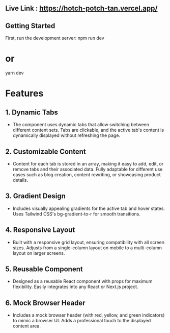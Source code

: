   ## Live Link : https://hotch-potch-tan.vercel.app/

## Getting Started

First, run the development server:
npm run dev
# or
yarn dev

# Features
## 1. Dynamic Tabs
- The component uses dynamic tabs that allow switching between different content sets.
Tabs are clickable, and the active tab's content is dynamically displayed without refreshing the page.

## 2. Customizable Content
- Content for each tab is stored in an array, making it easy to add, edit, or remove tabs and their associated data.
Fully adaptable for different use cases such as blog creation, content rewriting, or showcasing product details.

## 3. Gradient Design
- Includes visually appealing gradients for the active tab and hover states.
Uses Tailwind CSS's bg-gradient-to-r for smooth transitions.

## 4. Responsive Layout
- Built with a responsive grid layout, ensuring compatibility with all screen sizes.
Adjusts from a single-column layout on mobile to a multi-column layout on larger screens.

## 5. Reusable Component
- Designed as a reusable React component with props for maximum flexibility.
Easily integrates into any React or Next.js project.

## 6. Mock Browser Header
- Includes a mock browser header (with red, yellow, and green indicators) to mimic a browser UI.
Adds a professional touch to the displayed content area.
